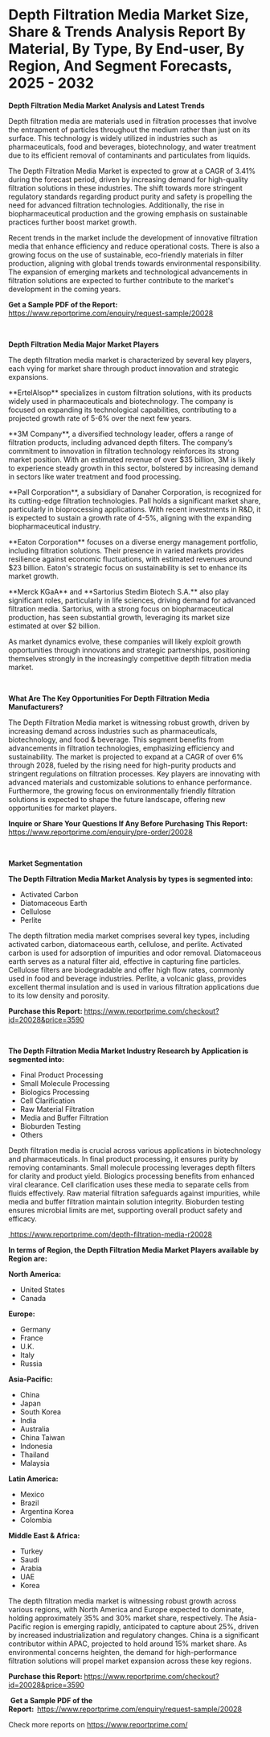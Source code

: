 <p><h1>Depth Filtration Media Market Size, Share & Trends Analysis Report By Material, By Type, By End-user, By Region, And Segment Forecasts, 2025 - 2032</h1></p><p><strong>Depth Filtration Media Market Analysis and Latest Trends</strong></p>
<p><p>Depth filtration media are materials used in filtration processes that involve the entrapment of particles throughout the medium rather than just on its surface. This technology is widely utilized in industries such as pharmaceuticals, food and beverages, biotechnology, and water treatment due to its efficient removal of contaminants and particulates from liquids.</p><p>The Depth Filtration Media Market is expected to grow at a CAGR of 3.41% during the forecast period, driven by increasing demand for high-quality filtration solutions in these industries. The shift towards more stringent regulatory standards regarding product purity and safety is propelling the need for advanced filtration technologies. Additionally, the rise in biopharmaceutical production and the growing emphasis on sustainable practices further boost market growth. </p><p>Recent trends in the market include the development of innovative filtration media that enhance efficiency and reduce operational costs. There is also a growing focus on the use of sustainable, eco-friendly materials in filter production, aligning with global trends towards environmental responsibility. The expansion of emerging markets and technological advancements in filtration solutions are expected to further contribute to the market's development in the coming years.</p></p>
<p><strong>Get a Sample PDF of the Report:&nbsp;</strong> <a href="https://www.reportprime.com/enquiry/request-sample/20028?utm_campaign=2004&utm_medium=2&utm_source=Github&utm_content=ia&utm_term=18032025&utm_id=depth-filtration-media">https://www.reportprime.com/enquiry/request-sample/20028</a></p>
<p>&nbsp;</p>
<p><strong>Depth Filtration Media Major Market Players</strong></p>
<p><p>The depth filtration media market is characterized by several key players, each vying for market share through product innovation and strategic expansions. </p><p>**ErtelAlsop** specializes in custom filtration solutions, with its products widely used in pharmaceuticals and biotechnology. The company is focused on expanding its technological capabilities, contributing to a projected growth rate of 5-6% over the next few years.</p><p>**3M Company**, a diversified technology leader, offers a range of filtration products, including advanced depth filters. The company’s commitment to innovation in filtration technology reinforces its strong market position. With an estimated revenue of over $35 billion, 3M is likely to experience steady growth in this sector, bolstered by increasing demand in sectors like water treatment and food processing.</p><p>**Pall Corporation**, a subsidiary of Danaher Corporation, is recognized for its cutting-edge filtration technologies. Pall holds a significant market share, particularly in bioprocessing applications. With recent investments in R&D, it is expected to sustain a growth rate of 4-5%, aligning with the expanding biopharmaceutical industry.</p><p>**Eaton Corporation** focuses on a diverse energy management portfolio, including filtration solutions. Their presence in varied markets provides resilience against economic fluctuations, with estimated revenues around $23 billion. Eaton's strategic focus on sustainability is set to enhance its market growth.</p><p>**Merck KGaA** and **Sartorius Stedim Biotech S.A.** also play significant roles, particularly in life sciences, driving demand for advanced filtration media. Sartorius, with a strong focus on biopharmaceutical production, has seen substantial growth, leveraging its market size estimated at over $2 billion.</p><p>As market dynamics evolve, these companies will likely exploit growth opportunities through innovations and strategic partnerships, positioning themselves strongly in the increasingly competitive depth filtration media market.</p></p>
<p>&nbsp;</p>
<p><strong>What Are The Key Opportunities For Depth Filtration Media Manufacturers?</strong></p>
<p><p>The Depth Filtration Media market is witnessing robust growth, driven by increasing demand across industries such as pharmaceuticals, biotechnology, and food & beverage. This segment benefits from advancements in filtration technologies, emphasizing efficiency and sustainability. The market is projected to expand at a CAGR of over 6% through 2028, fueled by the rising need for high-purity products and stringent regulations on filtration processes. Key players are innovating with advanced materials and customizable solutions to enhance performance. Furthermore, the growing focus on environmentally friendly filtration solutions is expected to shape the future landscape, offering new opportunities for market players.</p></p>
<p><strong>Inquire or Share Your Questions If Any Before Purchasing This Report:</strong> <a href="https://www.reportprime.com/enquiry/pre-order/20028?utm_campaign=2004&utm_medium=2&utm_source=Github&utm_content=ia&utm_term=18032025&utm_id=depth-filtration-media">https://www.reportprime.com/enquiry/pre-order/20028</a></p>
<p>&nbsp;</p>
<p><strong>Market Segmentation</strong></p>
<p><strong>The Depth Filtration Media Market Analysis by types is segmented into:</strong></p>
<p><ul><li>Activated Carbon</li><li>Diatomaceous Earth</li><li>Cellulose</li><li>Perlite</li></ul></p>
<p><p>The depth filtration media market comprises several key types, including activated carbon, diatomaceous earth, cellulose, and perlite. Activated carbon is used for adsorption of impurities and odor removal. Diatomaceous earth serves as a natural filter aid, effective in capturing fine particles. Cellulose filters are biodegradable and offer high flow rates, commonly used in food and beverage industries. Perlite, a volcanic glass, provides excellent thermal insulation and is used in various filtration applications due to its low density and porosity.</p></p>
<p><strong>Purchase this Report:&nbsp;</strong><a href="https://www.reportprime.com/checkout?id=20028&price=3590&utm_campaign=2004&utm_medium=2&utm_source=Github&utm_content=ia&utm_term=18032025&utm_id=depth-filtration-media">https://www.reportprime.com/checkout?id=20028&price=3590</a></p>
<p>&nbsp;</p>
<p><strong>The Depth Filtration Media Market Industry Research by Application is segmented into:</strong></p>
<p><ul><li>Final Product Processing</li><li>Small Molecule Processing</li><li>Biologics Processing</li><li>Cell Clarification</li><li>Raw Material Filtration</li><li>Media and Buffer Filtration</li><li>Bioburden Testing</li><li>Others</li></ul></p>
<p><p>Depth filtration media is crucial across various applications in biotechnology and pharmaceuticals. In final product processing, it ensures purity by removing contaminants. Small molecule processing leverages depth filters for clarity and product yield. Biologics processing benefits from enhanced viral clearance. Cell clarification uses these media to separate cells from fluids effectively. Raw material filtration safeguards against impurities, while media and buffer filtration maintain solution integrity. Bioburden testing ensures microbial limits are met, supporting overall product safety and efficacy.</p></p>
<p><a href="https://www.reportprime.com/depth-filtration-media-r20028?utm_campaign=2004&utm_medium=2&utm_source=Github&utm_content=ia&utm_term=18032025&utm_id=depth-filtration-media">&nbsp;https://www.reportprime.com/depth-filtration-media-r20028</a></p>
<p><strong>In terms of Region, the Depth Filtration Media Market Players available by Region are:</strong></p>
<p>
    <p> <strong> North America: </strong>
        <ul>
            <li>United States</li>
            <li>Canada</li>
        </ul>
        </p> 
    <p> <strong> Europe: </strong>
        <ul>
            <li>Germany</li>
            <li>France</li>
            <li>U.K.</li>
            <li>Italy</li>
            <li>Russia</li>
        </ul>
        </p> 
    <p> <strong> Asia-Pacific: </strong>
        <ul>
            <li>China</li>
            <li>Japan</li>
            <li>South Korea</li>
            <li>India</li>
            <li>Australia</li>
            <li>China Taiwan</li>
            <li>Indonesia</li>
            <li>Thailand</li>
            <li>Malaysia</li>
        </ul>
        </p> 
    <p> <strong> Latin America: </strong>
        <ul>
            <li>Mexico</li>
            <li>Brazil</li>
            <li>Argentina Korea</li>
            <li>Colombia</li>
        </ul>
        </p> 
    <p> <strong> Middle East & Africa: </strong>
        <ul>
            <li>Turkey</li>
            <li>Saudi</li>
            <li>Arabia</li>
            <li>UAE</li>
            <li>Korea</li>
        </ul>
    </p>
    </p>
<p><p>The depth filtration media market is witnessing robust growth across various regions, with North America and Europe expected to dominate, holding approximately 35% and 30% market share, respectively. The Asia-Pacific region is emerging rapidly, anticipated to capture about 25%, driven by increased industrialization and regulatory changes. China is a significant contributor within APAC, projected to hold around 15% market share. As environmental concerns heighten, the demand for high-performance filtration solutions will propel market expansion across these key regions.</p></p>
<p><strong>Purchase this Report: </strong><a href="https://www.reportprime.com/checkout?id=20028&price=3590&utm_campaign=2004&utm_medium=2&utm_source=Github&utm_content=ia&utm_term=18032025&utm_id=depth-filtration-media">https://www.reportprime.com/checkout?id=20028&price=3590</a></p>
<p>&nbsp;<strong>Get a Sample PDF of the Report:&nbsp;&nbsp;</strong><a href="https://www.reportprime.com/enquiry/request-sample/20028?utm_campaign=2004&utm_medium=2&utm_source=Github&utm_content=ia&utm_term=18032025&utm_id=depth-filtration-media">https://www.reportprime.com/enquiry/request-sample/20028</a></p>
<p><strong></strong></p>
<p>Check more reports on <a href="https://www.reportprime.com/?utm_campaign=2004&utm_medium=2&utm_source=Github&utm_content=ia&utm_term=18032025&utm_id=depth-filtration-media">https://www.reportprime.com/</a></p>